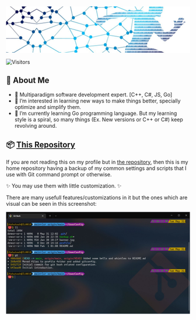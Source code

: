 [![Banner](./images/banner.jpg)](https://github.com/raghuwanshi "A race for information")

![Visitors](https://komarev.com/ghpvc/?username=raghuwanshi)

🧬 About Me
------------

- 🧠 Multiparadigm software development expert. [C++, C#, JS, Go]
- 💭 I’m interested in learning new ways to make things better, specially optimize and simplify them.
- 🌱 I’m currently learning Go programming language. But my learning style is a spiral, so many things (Ex. New versions or C++ or C#) keep revolving around.

📦 [This Repository](https://github.com/raghuwanshi/raghuwanshi "contains this README.md file.")
---------------------

If you are not reading this on my profile but in [the repository](https://github.com/raghuwanshi/raghuwanshi), then this is my home repository having a backup of my common settings and scripts that I use with Git command prompt or otherwise. 

✨ You may use them with little customization. ✨

There are many usefull features/customizations in it but the ones which are visual can be seen in this screenshot:

[![Screenshot](./images/mygitbash.jpg)](./images/mygitbash.jpg "Open/Enlarge")